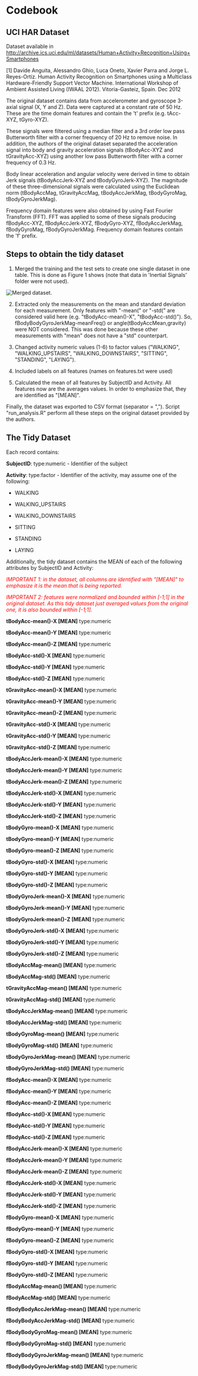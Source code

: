 # Codebook


## UCI HAR Dataset

Dataset available in <a href="http://archive.ics.uci.edu/ml/datasets/Human+Activity+Recognition+Using+Smartphones">http://archive.ics.uci.edu/ml/datasets/Human+Activity+Recognition+Using+Smartphones</a>

[1] Davide Anguita, Alessandro Ghio, Luca Oneto, Xavier Parra and Jorge L. Reyes-Ortiz. Human Activity Recognition on Smartphones using a Multiclass Hardware-Friendly Support Vector Machine. International Workshop of Ambient Assisted Living (IWAAL 2012). Vitoria-Gasteiz, Spain. Dec 2012


The original dataset contains data from accelerometer and gyroscope 3-axial signal (X, Y and Z). Data were captured at a constant rate of 50 Hz. These are the time domain features and contain the 't' prefix (e.g. tAcc-XYZ, tGyro-XYZ).

These signals were filtered using a median filter and a 3rd order low pass Butterworth filter with a corner frequency of 20 Hz to remove noise. In addition, the authors of the original dataset separated the acceleration signal into body and gravity acceleration signals (tBodyAcc-XYZ and tGravityAcc-XYZ) using another low pass Butterworth filter with a corner frequency of 0.3 Hz. 

Body linear acceleration and angular velocity were derived in time to obtain Jerk signals (tBodyAccJerk-XYZ and tBodyGyroJerk-XYZ). The magnitude of these three-dimensional signals were calculated using the Euclidean norm (tBodyAccMag, tGravityAccMag, tBodyAccJerkMag, tBodyGyroMag, tBodyGyroJerkMag).

Frequency domain features were also obtained by using Fast Fourier Transform (FFT). FFT was applied to some of these signals producing fBodyAcc-XYZ, fBodyAccJerk-XYZ, fBodyGyro-XYZ, fBodyAccJerkMag, fBodyGyroMag, fBodyGyroJerkMag. Frequency domain features contain the 'f' prefix.




## Steps to obtain the tidy dataset

1. Merged the training and the test sets to create one single dataset in one table. This is done as Figure 1 shows (note that data in 'Inertial Signals' folder were not used).

![Merged dataset.](Figure.png) 

2. Extracted only the measurements on the mean and standard deviation for each measurement. Only features with "-mean(" or "-std(" are considered valid here (e.g. "tBodyAcc-mean()-X", "tBodyAcc-std()").  So, fBodyBodyGyroJerkMag-meanFreq() or angle(tBodyAccMean,gravity) were NOT considered. This was done because these other measurements with "mean" does not have a "std" counterpart.

3. Changed activity numeric values (1-6) to factor values ("WALKING", "WALKING_UPSTAIRS", "WALKING_DOWNSTAIRS", "SITTING", "STANDING", "LAYING").

4. Included labels on all features (names on features.txt were used)

5. Calculated the mean of all features by SubjectID and Activity. All features now are the averages values. In order to emphasize that, they are identified as "[MEAN]".

Finally, the dataset was exported to CSV format (separator = ","). Script "run_analysis.R" perform all these steps on the original dataset provided by the authors.



## The Tidy Dataset

Each record contains:

<b>SubjectID</b>: type:numeric - Identifier of the subject

<b>Activity</b>: type:factor - Identifier of the activity, may assume one of the following:

* WALKING

* WALKING_UPSTAIRS

* WALKING_DOWNSTAIRS

* SITTING

* STANDING

* LAYING

Additionally, the tidy dataset contains the MEAN of each of the following attributes by SubjectID and Activity:

<font color="red">
<i>IMPORTANT 1: in the dataset, all columns are identified with "[MEAN]" to emphasize it is the mean that is being reported.</i>

<i>IMPORTANT 2: features were normalized and bounded within [-1;1] in the original dataset. As this tidy dataset just averaged values from the original one, it is also bounded within [-1;1].</i>
</font>

<b>tBodyAcc-mean()-X [MEAN]</b> type:numeric

<b>tBodyAcc-mean()-Y [MEAN]</b> type:numeric

<b>tBodyAcc-mean()-Z [MEAN]</b> type:numeric

<b>tBodyAcc-std()-X [MEAN]</b> type:numeric

<b>tBodyAcc-std()-Y [MEAN]</b> type:numeric

<b>tBodyAcc-std()-Z [MEAN]</b> type:numeric


<b>tGravityAcc-mean()-X [MEAN]</b> type:numeric

<b>tGravityAcc-mean()-Y [MEAN]</b> type:numeric

<b>tGravityAcc-mean()-Z [MEAN]</b> type:numeric

<b>tGravityAcc-std()-X [MEAN]</b> type:numeric

<b>tGravityAcc-std()-Y [MEAN]</b> type:numeric

<b>tGravityAcc-std()-Z [MEAN]</b> type:numeric



<b>tBodyAccJerk-mean()-X [MEAN]</b> type:numeric

<b>tBodyAccJerk-mean()-Y [MEAN]</b> type:numeric

<b>tBodyAccJerk-mean()-Z [MEAN]</b> type:numeric

<b>tBodyAccJerk-std()-X [MEAN]</b> type:numeric

<b>tBodyAccJerk-std()-Y [MEAN]</b> type:numeric

<b>tBodyAccJerk-std()-Z [MEAN]</b> type:numeric


<b>tBodyGyro-mean()-X [MEAN]</b> type:numeric

<b>tBodyGyro-mean()-Y [MEAN]</b> type:numeric

<b>tBodyGyro-mean()-Z [MEAN]</b> type:numeric

<b>tBodyGyro-std()-X [MEAN]</b> type:numeric

<b>tBodyGyro-std()-Y [MEAN]</b> type:numeric

<b>tBodyGyro-std()-Z [MEAN]</b> type:numeric


<b>tBodyGyroJerk-mean()-X [MEAN]</b> type:numeric

<b>tBodyGyroJerk-mean()-Y [MEAN]</b> type:numeric

<b>tBodyGyroJerk-mean()-Z [MEAN]</b> type:numeric

<b>tBodyGyroJerk-std()-X [MEAN]</b> type:numeric

<b>tBodyGyroJerk-std()-Y [MEAN]</b> type:numeric

<b>tBodyGyroJerk-std()-Z [MEAN]</b> type:numeric


<b>tBodyAccMag-mean() [MEAN]</b> type:numeric

<b>tBodyAccMag-std() [MEAN]</b> type:numeric


<b>tGravityAccMag-mean() [MEAN]</b> type:numeric

<b>tGravityAccMag-std() [MEAN]</b> type:numeric


<b>tBodyAccJerkMag-mean() [MEAN]</b> type:numeric

<b>tBodyAccJerkMag-std() [MEAN]</b> type:numeric


<b>tBodyGyroMag-mean() [MEAN]</b> type:numeric

<b>tBodyGyroMag-std() [MEAN]</b> type:numeric


<b>tBodyGyroJerkMag-mean() [MEAN]</b> type:numeric

<b>tBodyGyroJerkMag-std() [MEAN]</b> type:numeric


<b>fBodyAcc-mean()-X [MEAN]</b> type:numeric

<b>fBodyAcc-mean()-Y [MEAN]</b> type:numeric

<b>fBodyAcc-mean()-Z [MEAN]</b> type:numeric

<b>fBodyAcc-std()-X [MEAN]</b> type:numeric

<b>fBodyAcc-std()-Y [MEAN]</b> type:numeric

<b>fBodyAcc-std()-Z [MEAN]</b> type:numeric


<b>fBodyAccJerk-mean()-X [MEAN]</b> type:numeric

<b>fBodyAccJerk-mean()-Y [MEAN]</b> type:numeric

<b>fBodyAccJerk-mean()-Z [MEAN]</b> type:numeric

<b>fBodyAccJerk-std()-X [MEAN]</b> type:numeric

<b>fBodyAccJerk-std()-Y [MEAN]</b> type:numeric

<b>fBodyAccJerk-std()-Z [MEAN]</b> type:numeric


<b>fBodyGyro-mean()-X [MEAN]</b> type:numeric

<b>fBodyGyro-mean()-Y [MEAN]</b> type:numeric

<b>fBodyGyro-mean()-Z [MEAN]</b> type:numeric

<b>fBodyGyro-std()-X [MEAN]</b> type:numeric

<b>fBodyGyro-std()-Y [MEAN]</b> type:numeric

<b>fBodyGyro-std()-Z [MEAN]</b> type:numeric


<b>fBodyAccMag-mean() [MEAN]</b> type:numeric

<b>fBodyAccMag-std() [MEAN]</b> type:numeric


<b>fBodyBodyAccJerkMag-mean() [MEAN]</b> type:numeric

<b>fBodyBodyAccJerkMag-std() [MEAN]</b> type:numeric


<b>fBodyBodyGyroMag-mean() [MEAN]</b> type:numeric

<b>fBodyBodyGyroMag-std() [MEAN]</b> type:numeric


<b>fBodyBodyGyroJerkMag-mean() [MEAN]</b> type:numeric

<b>fBodyBodyGyroJerkMag-std() [MEAN]</b> type:numeric